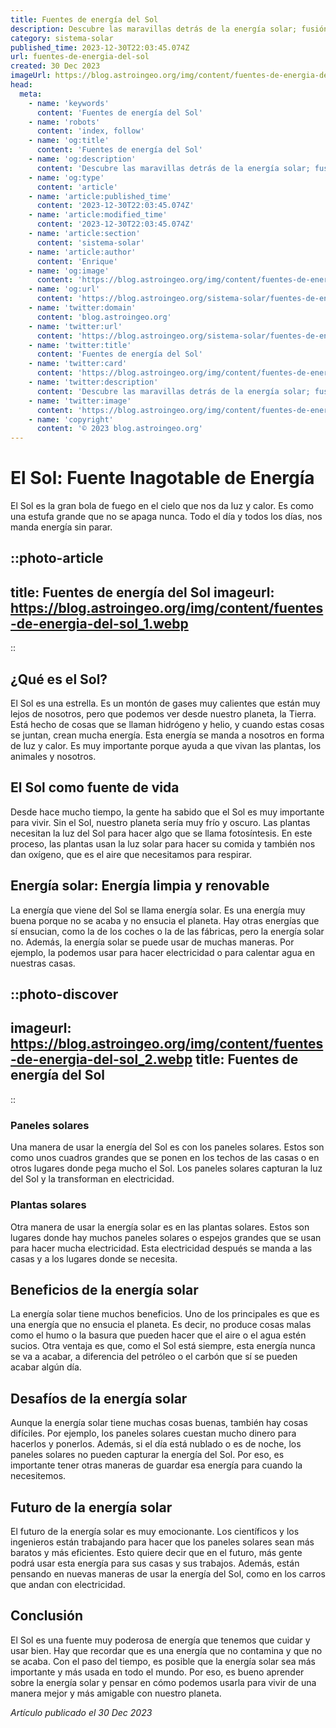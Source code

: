 ```yaml
---
title: Fuentes de energía del Sol
description: Descubre las maravillas detrás de la energía solar; fusión nuclear, reacciones nucleares y cómo el Sol ilumina y energiza la Tierra.
category: sistema-solar
published_time: 2023-12-30T22:03:45.074Z
url: fuentes-de-energia-del-sol
created: 30 Dec 2023
imageUrl: https://blog.astroingeo.org/img/content/fuentes-de-energia-del-sol_1.webp
head:
  meta:
    - name: 'keywords'
      content: 'Fuentes de energía del Sol'
    - name: 'robots'
      content: 'index, follow'
    - name: 'og:title'
      content: 'Fuentes de energía del Sol'
    - name: 'og:description'
      content: 'Descubre las maravillas detrás de la energía solar; fusión nuclear, reacciones nucleares y cómo el Sol ilumina y energiza la Tierra.'
    - name: 'og:type'
      content: 'article'
    - name: 'article:published_time'
      content: '2023-12-30T22:03:45.074Z'
    - name: 'article:modified_time'
      content: '2023-12-30T22:03:45.074Z'
    - name: 'article:section'
      content: 'sistema-solar'
    - name: 'article:author'
      content: 'Enrique'
    - name: 'og:image'
      content: 'https://blog.astroingeo.org/img/content/fuentes-de-energia-del-sol_1.webp'
    - name: 'og:url'
      content: 'https://blog.astroingeo.org/sistema-solar/fuentes-de-energia-del-sol'
    - name: 'twitter:domain'
      content: 'blog.astroingeo.org'
    - name: 'twitter:url'
      content: 'https://blog.astroingeo.org/sistema-solar/fuentes-de-energia-del-sol'
    - name: 'twitter:title'
      content: 'Fuentes de energía del Sol'
    - name: 'twitter:card'
      content: 'https://blog.astroingeo.org/img/content/fuentes-de-energia-del-sol_1.webp'
    - name: 'twitter:description'
      content: 'Descubre las maravillas detrás de la energía solar; fusión nuclear, reacciones nucleares y cómo el Sol ilumina y energiza la Tierra.'
    - name: 'twitter:image'
      content: 'https://blog.astroingeo.org/img/content/fuentes-de-energia-del-sol_1.webp'
    - name: 'copyright'
      content: '© 2023 blog.astroingeo.org'
---
```

# El Sol: Fuente Inagotable de Energía

El Sol es la gran bola de fuego en el cielo que nos da luz y calor. Es como una estufa grande que no se apaga nunca. Todo el día y todos los días, nos manda energía sin parar.

::photo-article
---
title: Fuentes de energía del Sol
imageurl: https://blog.astroingeo.org/img/content/fuentes-de-energia-del-sol_1.webp
---
::

## ¿Qué es el Sol?

El Sol es una estrella. Es un montón de gases muy calientes que están muy lejos de nosotros, pero que podemos ver desde nuestro planeta, la Tierra. Está hecho de cosas que se llaman hidrógeno y helio, y cuando estas cosas se juntan, crean mucha energía. Esta energía se manda a nosotros en forma de luz y calor. Es muy importante porque ayuda a que vivan las plantas, los animales y nosotros.

## El Sol como fuente de vida

Desde hace mucho tiempo, la gente ha sabido que el Sol es muy importante para vivir. Sin el Sol, nuestro planeta sería muy frío y oscuro. Las plantas necesitan la luz del Sol para hacer algo que se llama fotosíntesis. En este proceso, las plantas usan la luz solar para hacer su comida y también nos dan oxígeno, que es el aire que necesitamos para respirar.

## Energía solar: Energía limpia y renovable

La energía que viene del Sol se llama energía solar. Es una energía muy buena porque no se acaba y no ensucia el planeta. Hay otras energías que sí ensucian, como la de los coches o la de las fábricas, pero la energía solar no. Además, la energía solar se puede usar de muchas maneras. Por ejemplo, la podemos usar para hacer electricidad o para calentar agua en nuestras casas.


::photo-discover
---
imageurl: https://blog.astroingeo.org/img/content/fuentes-de-energia-del-sol_2.webp
title: Fuentes de energía del Sol
---
::

### Paneles solares

Una manera de usar la energía del Sol es con los paneles solares. Estos son como unos cuadros grandes que se ponen en los techos de las casas o en otros lugares donde pega mucho el Sol. Los paneles solares capturan la luz del Sol y la transforman en electricidad.

### Plantas solares

Otra manera de usar la energía solar es en las plantas solares. Estos son lugares donde hay muchos paneles solares o espejos grandes que se usan para hacer mucha electricidad. Esta electricidad después se manda a las casas y a los lugares donde se necesita.

## Beneficios de la energía solar

La energía solar tiene muchos beneficios. Uno de los principales es que es una energía que no ensucia el planeta. Es decir, no produce cosas malas como el humo o la basura que pueden hacer que el aire o el agua estén sucios. Otra ventaja es que, como el Sol está siempre, esta energía nunca se va a acabar, a diferencia del petróleo o el carbón que sí se pueden acabar algún día.

## Desafíos de la energía solar

Aunque la energía solar tiene muchas cosas buenas, también hay cosas difíciles. Por ejemplo, los paneles solares cuestan mucho dinero para hacerlos y ponerlos. Además, si el día está nublado o es de noche, los paneles solares no pueden capturar la energía del Sol. Por eso, es importante tener otras maneras de guardar esa energía para cuando la necesitemos.

## Futuro de la energía solar

El futuro de la energía solar es muy emocionante. Los científicos y los ingenieros están trabajando para hacer que los paneles solares sean más baratos y más eficientes. Esto quiere decir que en el futuro, más gente podrá usar esta energía para sus casas y sus trabajos. Además, están pensando en nuevas maneras de usar la energía del Sol, como en los carros que andan con electricidad.

## Conclusión

El Sol es una fuente muy poderosa de energía que tenemos que cuidar y usar bien. Hay que recordar que es una energía que no contamina y que no se acaba. Con el paso del tiempo, es posible que la energía solar sea más importante y más usada en todo el mundo. Por eso, es bueno aprender sobre la energía solar y pensar en cómo podemos usarla para vivir de una manera mejor y más amigable con nuestro planeta.

_Artículo publicado el 30 Dec 2023_